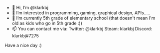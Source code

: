 - 👋 Hi, I’m @klarkbj
- 👀 I’m interested in programming, gaming, graphical design, APIs.....
- 🌱 I’m currently 5th grade of elementary school (that doesn't mean I'm old as kids who go in 5th grade :))
- 📫 You can contact me via:
Twitter: @klarkbj
Steam: klarkbj
Discord: klarkbj#7275

 
Have a nice day :)

<!---
klarkbj/klarkbj is a ✨ special ✨ repository because its `README.md` (this file) appears on your GitHub profile.
You can click the Preview link to take a look at your changes.
--->
